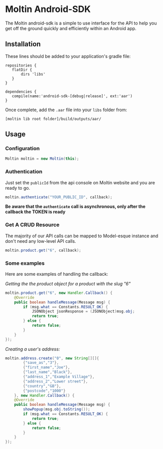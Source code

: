 # Moltin Android-SDK

The Moltin android-sdk is a simple to use interface for the API to help you get off the ground quickly and efficiently within an Android app.

## Installation

These lines should be added to your application's gradle file:
```
repositories {
   flatDir {
       dirs 'libs'
   }
}

dependencies {
   compile(name:'android-sdk-[debug|release]', ext:'aar')
}
```
Once complete, add the `.aar` file into your `libs` folder from:

```
[moltin lib root folder]/build/outputs/aar/
```

## Usage

### Configuration

```java
Moltin moltin = new Moltin(this);
```

### Authentication

Just set the `publicId` from the api console on Moltin website and you are ready to go.

```java
moltin.authenticate("YOUR_PUBLIC_ID", callback);
```
**Be aware that the `authenticate` call is asynchronous, only after the callback the TOKEN is ready**

### Get A CRUD Resource

The majority of our API calls can be mapped to Model-esque instance and don't need any low-level API calls.

```java
moltin.product.get("6", callback);
```

### Some examples

Here are some examples of handling the callback:

*Getting the the product object for a product with the slug "6"*

```java
moltin.product.get("6", new Handler.Callback() {
	@Override
	public boolean handleMessage(Message msg) {
		if (msg.what == Constants.RESULT_OK) {
			JSONObject jsonResponse = (JSONObject)msg.obj;
			return true;
		} else {
			return false;
		}
	}
});
```

*Creating a user's address:*

```java
moltin.address.create("0", new String[][]{
		{"save_as","3"},
		{"first_name","Joe"},
		{"last_name","Black"},
		{"address_1","Example Village"},
		{"address_2","Lower street"},
		{"country","GB"},
        {"postcode","1000"}
	}, new Handler.Callback() {
	@Override
	public boolean handleMessage(Message msg) {
		showPopup(msg.obj.toString());
		if (msg.what == Constants.RESULT_OK) {
			return true;
		} else {
			return false;
		}
	}
});
```
